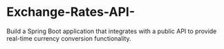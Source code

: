 # Exchange-Rates-API-
Build a Spring Boot application that integrates with a public API to provide real-time currency conversion functionality.
